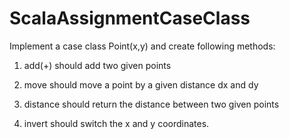 # ScalaAssignmentCaseClass

Implement a case class Point(x,y) and create following methods:

1. add(+) should add two given points

2. move should move a point by a given distance dx and dy

3. distance should return the distance between two given points

4. invert should switch the x and y coordinates.

